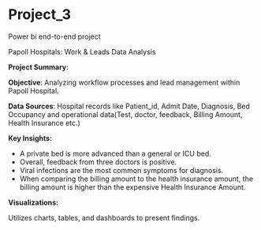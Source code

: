 # Project_3

Power bi end-to-end project

Papoll Hospitals: Work & Leads Data Analysis

**Project Summary**:

**Objective**:
Analyzing workflow processes and lead management within Papoll Hospital.

**Data Sources**:
Hospital records like Patient_id, Admit Date, Diagnosis, Bed Occupancy and operational data(Test, doctor, feedback, Billing Amount, Health Insurance etc.)

**Key Insights:**

- A private bed is more advanced than a general or ICU bed. 
- Overall, feedback from three doctors is positive.
- Viral infections are the most common symptoms for diagnosis. 
- When comparing the billing amount to the health insurance amount, the billing amount is higher than the expensive Health Insurance Amount.


**Visualizations:**

Utilizes charts, tables, and dashboards to present findings.
